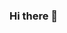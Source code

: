 ### Hi there 👋

<!--
**ryomasaputra/ryomasaputra** is a ✨ _special_ ✨ repository because its `README.md` (this file) appears on your GitHub profile.

### My name is Anak Agung Ryoma Saputra (NIM:16520381) . You can call me Ryoma. Now, I curently studying at Sekolah Teknik Elektro dan Informatika (STEI) ITB. I am new to code and I am interested to learn Phyton and Latex. My linkedin is www.linkedin.com/in/anak-agung-ryoma-saputra-6859471b8
-->
